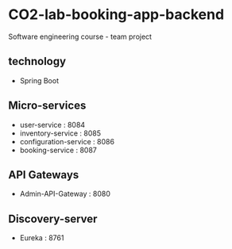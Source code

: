 # CO2-lab-booking-app-backend
Software engineering course - team project

## technology
- Spring Boot

## Micro-services
- user-service          : 8084
- inventory-service     : 8085
- configuration-service : 8086
- booking-service       : 8087

## API Gateways
- Admin-API-Gateway : 8080

## Discovery-server
- Eureka : 8761
